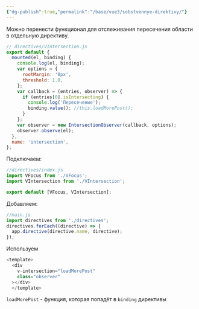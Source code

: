 ```yaml
---
{"dg-publish":true,"permalink":"/base/vue3/sobstvennye-direktivy/"}
---
```


Можно перенести функционал для отслеживания пересечения области в отдельную директиву.
```js
// directives/VIntersection.js
export default {
  mounted(el, binding) {
    console.log(el, binding);
    var options = {
      rootMargin: '0px',
      threshold: 1.0,
    };
    var callback = (entries, observer) => {
      if (entries[0].isIntersecting) {
        console.log('Пересечение');
        binding.value(); //this.loadMorePost();
      }
    };
    var observer = new IntersectionObserver(callback, options);
    observer.observe(el);
  },
  name: 'intersection',
};
```

Подключаем:
```js
//directives/index.js
import VFocus from './VFocus';
import VIntersection from './VIntersection';

export default [VFocus, VIntersection];
```

Добавляем:
```js
//main.js
import directives from './directives';
directives.forEach((directive) => {
  app.directive(directive.name, directive);
});
```

Используем
```js
<template>
  <div
    v-intersection="loadMorePost" 
    class="observer"
  ></div>
  </template>
```
`loadMorePost` - функция, которая попадёт в `binding` директивы